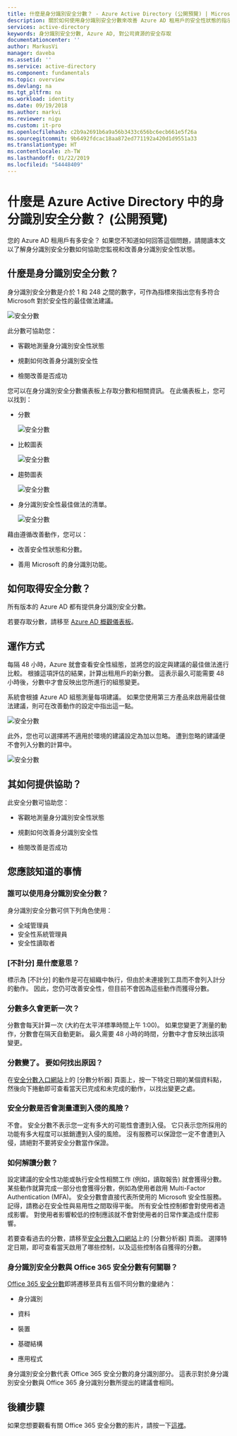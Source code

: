 ```yaml
---
title: 什麼是身分識別安全分數？ - Azure Active Directory (公開預覽) | Microsoft Docs
description: 關於如何使用身分識別安全分數來改善 Azure AD 租用戶的安全性狀態的指示。
services: active-directory
keywords: 身分識別安全分數, Azure AD, 對公司資源的安全存取
documentationcenter: ''
author: MarkusVi
manager: daveba
ms.assetid: ''
ms.service: active-directory
ms.component: fundamentals
ms.topic: overview
ms.devlang: na
ms.tgt_pltfrm: na
ms.workload: identity
ms.date: 09/19/2018
ms.author: markvi
ms.reviewer: nigu
ms.custom: it-pro
ms.openlocfilehash: c2b9a2691b6a9a56b3433c656bc6ecb661e5f26a
ms.sourcegitcommit: 9b6492fdcac18aa872ed771192a420d1d9551a33
ms.translationtype: HT
ms.contentlocale: zh-TW
ms.lasthandoff: 01/22/2019
ms.locfileid: "54448409"
---
```

# <a name="what-is-the-identity-secure-score-in-azure-active-directory-public-preview"></a>什麼是 Azure Active Directory 中的身分識別安全分數？ (公開預覽)

您的 Azure AD 租用戶有多安全？ 如果您不知道如何回答這個問題，請閱讀本文以了解身分識別安全分數如何協助您監視和改善身分識別安全性狀態。 

## <a name="what-is-an-identity-secure-score"></a>什麼是身分識別安全分數？

身分識別安全分數是介於 1 和 248 之間的數字，可作為指標來指出您有多符合 Microsoft 對於安全性的最佳做法建議。


![安全分數](./media/identity-secure-score/01.png)



此分數可協助您：

- 客觀地測量身分識別安全性狀態

- 規劃如何改善身分識別安全性

- 檢閱改善是否成功 


您可以在身分識別安全分數儀表板上存取分數和相關資訊。 在此儀表板上，您可以找到：

- 分數

    ![安全分數](./media/identity-secure-score/02.png)

- 比較圖表

    ![安全分數](./media/identity-secure-score/03.png)

- 趨勢圖表

    ![安全分數](./media/identity-secure-score/04.png)

- 身分識別安全性最佳做法的清單。 

    ![安全分數](./media/identity-secure-score/05.png)


藉由遵循改善動作，您可以：

- 改善安全性狀態和分數。
 
- 善用 Microsoft 的身分識別功能。 



## <a name="how-do-i-get-my-secure-score"></a>如何取得安全分數？

所有版本的 Azure AD 都有提供身分識別安全分數。

若要存取分數，請移至 [Azure AD 概觀儀表板](https://portal.azure.com/#blade/Microsoft_AAD_IAM/ActiveDirectoryMenuBlade/IdentitySecureScore)。



## <a name="how-does-it-work"></a>運作方式

每隔 48 小時，Azure 就會查看安全性組態，並將您的設定與建議的最佳做法進行比較。 根據這項評估的結果，計算出租用戶的新分數。 這表示最久可能需要 48 小時後，分數中才會反映出您所進行的組態變更。 

系統會根據 Azure AD 組態測量每項建議。 如果您使用第三方產品來啟用最佳做法建議，則可在改善動作的設定中指出這一點。

![安全分數](./media/identity-secure-score/07.png)


此外，您也可以選擇將不適用於環境的建議設定為加以忽略。 遭到忽略的建議便不會列入分數的計算中。 
 
![安全分數](./media/identity-secure-score/06.png)



## <a name="how-does-it-help-me"></a>其如何提供協助？

此安全分數可協助您：

- 客觀地測量身分識別安全性狀態

- 規劃如何改善身分識別安全性

- 檢閱改善是否成功



## <a name="what-you-should-know"></a>您應該知道的事情

### <a name="who-can-use-the-identity-secure-score"></a>誰可以使用身分識別安全分數？

身分識別安全分數可供下列角色使用：

- 全域管理員
- 安全性系統管理員 
- 安全性讀取者 

### <a name="what-does-not-scored-mean"></a>[不計分] 是什麼意思？

標示為 [不計分] 的動作是可在組織中執行，但由於未連接到工具而不會列入計分的動作。 因此，您仍可改善安全性，但目前不會因為這些動作而獲得分數。

### <a name="how-often-is-my-score-updated"></a>分數多久會更新一次？

分數會每天計算一次 (大約在太平洋標準時間上午 1:00)。 如果您變更了測量的動作，分數會在隔天自動更新。 最久需要 48 小時的時間，分數中才會反映出該項變更。


### <a name="my-score-changed-how-do-i-figure-out-why"></a>分數變了。 要如何找出原因？

在[安全分數入口網站](https://securescore.microsoft.com/#!/score)上的 [分數分析器] 頁面上，按一下特定日期的某個資料點，然後向下捲動即可查看當天已完成和未完成的動作，以找出變更之處。

### <a name="does-the-secure-score-measure-my-risk-of-getting-breached"></a>安全分數是否會測量遭到入侵的風險？

不會。 安全分數不表示您一定有多大的可能性會遭到入侵。 它只表示您所採用的功能有多大程度可以抵銷遭到入侵的風險。 沒有服務可以保證您一定不會遭到入侵，請絕對不要將安全分數當作保證。

### <a name="how-should-i-interpret-my-score"></a>如何解讀分數？

設定建議的安全性功能或執行安全性相關工作 (例如，讀取報告) 就會獲得分數。 某些動作就算完成一部分也會獲得分數，例如為使用者啟用 Multi-Factor Authentication (MFA)。 安全分數會直接代表所使用的 Microsoft 安全性服務。 記得，請務必在安全性與易用性之間取得平衡。 所有安全性控制都會對使用者造成影響。 對使用者影響較低的控制應該就不會對使用者的日常作業造成什麼影響。

若要查看過去的分數，請移至[安全分數入口網站](https://securescore.microsoft.com/#!/score)上的 [分數分析器] 頁面。 選擇特定日期，即可查看當天啟用了哪些控制，以及這些控制各自獲得的分數。


### <a name="how-does-the-identity-secure-score-relate-to-the-office-365-secure-score"></a>身分識別安全分數與 Office 365 安全分數有何關聯？ 

[Office 365 安全分數](https://docs.microsoft.com/office365/securitycompliance/office-365-secure-score)即將遷移至具有五個不同分數的彙總內：

- 身分識別

- 資料

- 裝置

- 基礎結構

- 應用程式

身分識別安全分數代表 Office 365 安全分數的身分識別部分。 這表示對於身分識別安全分數與 Office 365 身分識別分數所提出的建議會相同。 


## <a name="next-steps"></a>後續步驟

如果您想要觀看有關 Office 365 安全分數的影片，請按一下[這裡](https://www.youtube.com/watch?v=jzfpDJ9Kg-A)。
 
